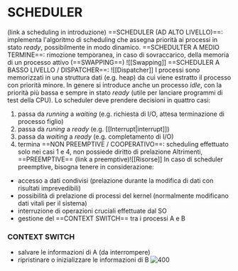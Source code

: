 # SCHEDULER
(link a scheduling in introduzione)
==SCHEDULER (AD ALTO LIVELLO)==: implementa l'algoritmo di scheduling che assegna priorità ai processi in stato _ready_, possibilmente in modo dinamico.
==SCHEDULTER A MEDIO TERMINE==: rimozione temporanea, in caso di sovraccarico, della memoria di un processo attivo (==SWAPPING==)
![[Swapping]]
==SCHEDULER A BASSO LIVELLO / DISPATCHER==: ![[Dispatcher]]
I processi sono memorizzati in una struttura dati (e.g. heap) da cui viene estratto il processo con priorità minore.
In genere si introduce anche un processo _idle_, con la priorità più bassa e sempre in stato _ready_ (utile per lanciare programmi di test della CPU).
Lo scheduler deve prendere decisioni in quattro casi:
1. passa da _running_ a _waiting_ (e.g. richiesta di I/O, attesa terminazione di processo figlio)
2. passa da _runing_ a _ready_ (e.g. [[Interrupt|interrupt]])
3. passa da _waiting_ a _ready_ (e.g. completamento di I/O)
4. termina
==NON PREEMPTIVE / COOPERATIVO==: scheduling effettuato solo nei casi 1 e 4, non possiede diritto di prelazione
Altrimenti, ==PREEMPTIVE==
(link a preemptive)![[Risorse]]
In caso di scheduler preemptive, bisogna tenere in considerazione:
- accesso a dati condivisi (prelazione durante la modifica di dati con risultati imprevedibili)
- possibilità di prelazione di processi del kernel (normalmente modificano dati vitali per il sistema)
- interruzione di operazioni cruciali effettuate dal SO
- gestione del ==CONTEXT SWITCH== tra i processi A e B
### CONTEXT SWITCH
- salvare le informazioni di A (da interrompere)
- ripristinare o inizializzare le informazioni di B
![400](context_switch.png)